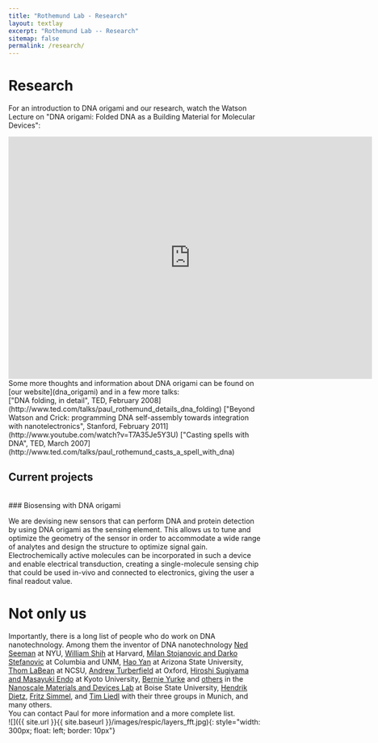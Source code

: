 ```yaml
---
title: "Rothemund Lab - Research"
layout: textlay
excerpt: "Rothemund Lab -- Research"
sitemap: false
permalink: /research/
---
```

# Research   

For an introduction to DNA origami and our research, watch the Watson Lecture on "DNA origami: Folded DNA as a Building Material for Molecular Devices":
<iframe  title="YouTube video player" width="720" height="480" src="https://www.youtube.com/embed/yPkQsrQwpj8" frameborder="0" allowfullscreen></iframe>
Some more thoughts and information about DNA origami can be found on [our website](dna_origami) and in a few more talks:  
<br/>
["DNA folding, in detail", TED, February 2008](http://www.ted.com/talks/paul_rothemund_details_dna_folding)    
["Beyond Watson and Crick: programming DNA self-assembly towards integration with nanotelectronics", Stanford, February 2011](http://www.youtube.com/watch?v=T7A35Je5Y3U)   
["Casting spells with DNA", TED, March 2007](http://www.ted.com/talks/paul_rothemund_casts_a_spell_with_dna)   
   
## Current projects  
<br/>
### Biosensing with DNA origami  

We are devising new sensors that can perform DNA and protein detection by using DNA origami as the sensing element. This allows us to tune and optimize the geometry of the sensor in order to accommodate a wide range of analytes and design the structure to optimize signal gain. Electrochemically active molecules can be incorporated in such a device and enable electrical transduction, creating a single-molecule sensing chip that could be used in-vivo and connected to electronics, giving the user a final readout value.

# Not only us

Importantly, there is a long list of people who do work on DNA nanotechnology. Among them the inventor of DNA nanotechnology [Ned Seeman](http://seemanlab4.chem.nyu.edu/nanotech.html) at NYU, [William Shih](shih.med.harvard.edu) at Harvard, [Milan Stojanovic and Darko Stefanovic](https://systemsbiology.columbia.edu/faculty/milan-stojanovic) at Columbia and UNM, [Hao Yan](http://yanlab.asu.edu/) at Arizona State University, [Thom LaBean](https://www.mse.ncsu.edu/labean/) at NCSU, [Andrew Turberfield](https://www2.physics.ox.ac.uk/research/self-assembled-structures-and-devices) at Oxford, [Hiroshi Sugiyama and Masayuki Endo](http://www.icems.kyoto-u.ac.jp/e/ppl/grp/sugiyama.html) at Kyoto University, [Bernie Yurke](http://coen.boisestate.edu/ece/faculty-staff/bio/?id=2) and [others](http://boisestate.edu/nano/about-us/faculty/) in the [Nanoscale Materials and Devices Lab](http://nano.boisestate.edu/) at Boise State University, [Hendrik Dietz](http://bionano.physik.tu-muenchen.de/), [Fritz Simmel](http://www.e14.ph.tum.de/), and [Tim Liedl](http://www.softmatter.physik.uni-muenchen.de/tiki-index.php?page=GroupLiedlHome) with their three groups in Munich, and many others.   
You can contact Paul for more information and a more complete list.   
![]({{ site.url }}{{ site.baseurl }}/images/respic/layers_fft.jpg){: style="width: 300px; float: left; border: 10px"}

